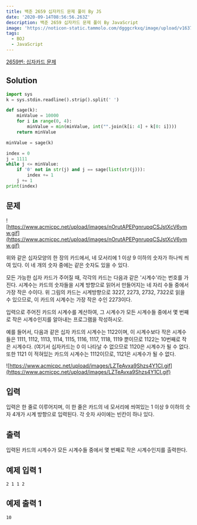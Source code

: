 ```yaml
---
title: 백준 2659 십자카드 문제 풀이 By JS
date: '2020-09-14T08:56:56.263Z'
description: 백준 2659 십자카드 문제 풀이 By JavaScript
image: 'https://noticon-static.tammolo.com/dgggcrkxq/image/upload/v1637071227/tlog/cover/boj_aghn0u.png'
tags:
  - BOJ
  - JavaScript
---
```


[2659번: 십자카드 문제](https://www.acmicpc.net/problem/2659)

## Solution

```python
import sys
k = sys.stdin.readline().strip().split(' ')

def sage(k):
    minValue = 10000
    for i in range(0, 4):
        minValue = min(minValue, int("".join(k[i: 4] + k[0: i])))
    return minValue

minValue = sage(k)

index = 0
j = 1111
while j <= minValue:
    if '0' not in str(j) and j == sage(list(str(j))):
        index += 1
    j += 1
print(index)
```

## 문제

![https://www.acmicpc.net/upload/images/nOrutAPEPgnrupqCSJstXcV6ymw.gif](https://www.acmicpc.net/upload/images/nOrutAPEPgnrupqCSJstXcV6ymw.gif)

위와 같은 십자모양의 한 장의 카드에서, 네 모서리에 1 이상 9 이하의 숫자가 하나씩 씌여 있다. 이 네 개의 숫자 중에는 같은 숫자도 있을 수 있다.

모든 가능한 십자 카드가 주어질 때, 각각의 카드는 다음과 같은 '시계수'라는 번호를 가진다. 시계수는 카드의 숫자들을 시계 방향으로 읽어서 만들어지는 네 자리 수들 중에서 가장 작은 수이다. 위 그림의 카드는 시계방향으로 3227, 2273, 2732, 7322로 읽을 수 있으므로, 이 카드의 시계수는 가장 작은 수인 2273이다.

입력으로 주어진 카드의 시계수를 계산하여, 그 시계수가 모든 시계수들 중에서 몇 번째로 작은 시계수인지를 알아내는 프로그램을 작성하시오.

예를 들어서, 다음과 같은 십자 카드의 시계수는 1122이며, 이 시계수보다 작은 시계수들은 1111, 1112, 1113, 1114, 1115, 1116, 1117, 1118, 1119 뿐이므로 1122는 10번째로 작은 시계수다. (여기서 십자카드는 0 이 나타날 수 없으므로 1120은 시계수가 될 수 없다. 또한 1121 이 적혀있는 카드의 시계수는 1112이므로, 1121은 시계수가 될 수 없다.

![https://www.acmicpc.net/upload/images/LZTeAvxa9Shzs4Y1CI.gif](https://www.acmicpc.net/upload/images/LZTeAvxa9Shzs4Y1CI.gif)

## 입력

입력은 한 줄로 이루어지며, 이 한 줄은 카드의 네 모서리에 씌여있는 1 이상 9 이하의 숫자 4개가 시계 방향으로 입력된다. 각 숫자 사이에는 빈칸이 하나 있다.

## 출력

입력된 카드의 시계수가 모든 시계수들 중에서 몇 번째로 작은 시계수인지를 출력한다.

## 예제 입력 1

```
2 1 1 2
```

## 예제 출력 1

```
10
```